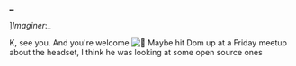 ### _  
]_Imaginer_:_ 

K, see you. And you're welcome ![🙂](https://discord.com/assets/da3651e59d6006dfa5fa07ec3102d1f3.svg) Maybe hit Dom up at a Friday meetup about the headset, I think he was looking at some open source ones
